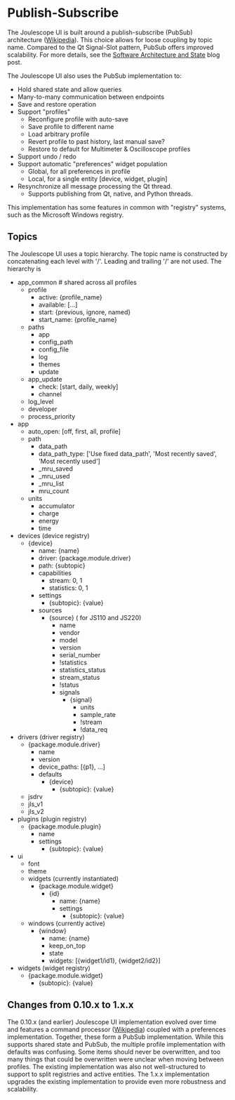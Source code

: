 
# Publish-Subscribe

The Joulescope UI is built around a publish-subscribe (PubSub) architecture
([Wikipedia](https://en.wikipedia.org/wiki/Publish%E2%80%93subscribe_pattern)).
This choice allows for loose coupling by topic name.  Compared to the Qt
Signal-Slot pattern, PubSub offers improved scalability.  For more details,
see the 
[Software Architecture and State](https://www.joulescope.com/blogs/blog/software-architecture-and-state)
blog post.

The Joulescope UI also uses the PubSub implementation to:

* Hold shared state and allow queries
* Many-to-many communication between endpoints
* Save and restore operation
* Support "profiles"
  * Reconfigure profile with auto-save
  * Save profile to different name 
  * Load arbitrary profile
  * Revert profile to past history, last manual save?
  * Restore to default for Multimeter & Oscilloscope profiles
* Support undo / redo
* Support automatic "preferences" widget population
  * Global, for all preferences in profile
  * Local, for a single entity [device, widget, plugin]
* Resynchronize all message processing the Qt thread.
  * Supports publishing from Qt, native, and Python threads.

This implementation has some features in common with "registry" systems,
such as the Microsoft Windows registry.


## Topics

The Joulescope UI uses a topic hierarchy.  The topic name
is constructed by concatenating each level with '/'.  Leading
and trailing '/' are not used.  The hierarchy is

* app_common  # shared across all profiles
  * profile
    * active: {profile_name}
    * available: [...]
    * start: {previous, ignore, named}
    * start_name: {profile_name}
  * paths
    * app
    * config_path
    * config_file
    * log
    * themes
    * update
  * app_update
    * check: [start, daily, weekly]
    * channel
  * log_level
  * developer
  * process_priority
* app
  * auto_open: [off, first, all, profile]
  * path
    * data_path 
    * data_path_type: ['Use fixed data_path', 'Most recently saved', 'Most recently used']
    * _mru_saved
    * _mru_used
    * _mru_list
    * mru_count
  * units
    * accumulator   
    * charge
    * energy
    * time
* devices (device registry)
  * {device}
    * name: {name}
    * driver: {package.module.driver}
    * path: {subtopic}
    * capabilities
      * stream: 0, 1
      * statistics: 0, 1
    * settings
      * {subtopic}: {value}
    * sources
      * {source}  ( for JS110 and JS220)
        * name
        * vendor
        * model
        * version
        * serial_number
        * !statistics
        * statistics_status
        * stream_status
        * !status
        * signals
          * {signal}
            * units
            * sample_rate
            * !stream
            * !data_req
* drivers (driver registry)
  * {package.module.driver}
    * name 
    * version
    * device_paths: [{p1}, ...]
    * defaults
      * {device} 
        * {subtopic}: {value} 
  * jsdrv
  * jls_v1
  * jls_v2
* plugins (plugin registry)
  * {package.module.plugin}
    * name
    * settings
      * {subtopic}: {value}
* ui
  * font
  * theme
  * widgets (currently instantiated)
    * {package.module.widget}
      * {id}
        * name: {name}
        * settings
          * {subtopic}: {value}
  * windows (currently active)
    * {window}
      * name: {name} 
      * keep_on_top 
      * state
      * widgets: [{widget1/id1}, {widget2/id2}]
* widgets (widget registry)
  * {package.module.widget}
    * {subtopic}: {value}


## Changes from 0.10.x to 1.x.x

The 0.10.x (and earlier) Joulescope UI implementation evolved over time
and features a 
command processor ([Wikipedia](https://en.wikipedia.org/wiki/Command_pattern))
coupled with a preferences implementation.  Together, these form a
PubSub implementation.  While this supports shared state and PubSub,
the multiple profile implementation with defaults was confusing.  Some items
should never be overwritten, and too many things that could be overwritten
were unclear when moving between profiles.  The existing implementation was
also not well-structured to support to split registries and active entities.
The 1.x.x implementation upgrades the existing implementation to provide 
even more robustness and scalability.
